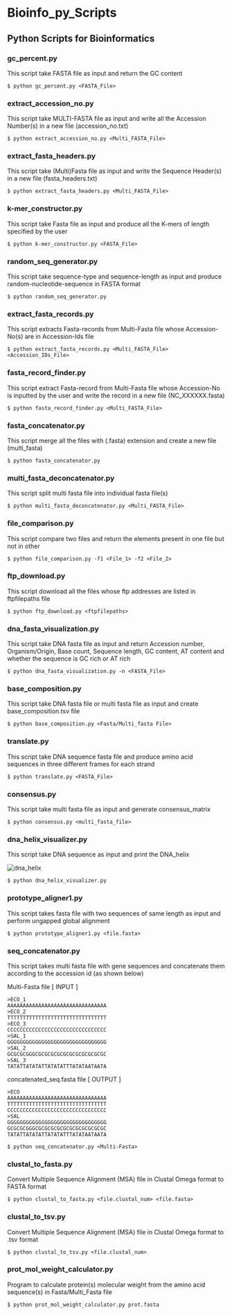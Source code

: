 # Bioinfo_py_Scripts
## Python Scripts for Bioinformatics
### gc_percent.py
This script take FASTA file as input and return the GC content
```
$ python gc_percent.py <FASTA_File>
```
### extract_accession_no.py
This script take MULTI-FASTA file as input and write all the Accession Number(s) in a new file (accession_no.txt)
```
$ python extract_accession_no.py <Multi_FASTA_File>
```
### extract_fasta_headers.py
This script take (Multi)Fasta file as input and write the Sequence Header(s) in a new file (fasta_headers.txt)
```
$ python extract_fasta_headers.py <Multi_FASTA_File>
```
### k-mer_constructor.py
This script take Fasta file as input and produce all the K-mers of length specified by the user
```
$ python k-mer_constructor.py <FASTA_File>
```
### random_seq_generator.py
This script take sequence-type and sequence-length as input and produce random-nucleotide-sequence in FASTA format
```
$ python random_seq_generator.py
```
### extract_fasta_records.py
This script extracts Fasta-records from Multi-Fasta file whose Accession-No(s) are in Accession-Ids file
```
$ python extract_fasta_records.py <Multi_FASTA_File> <Accession_IDs_File>
```
### fasta_record_finder.py
This script extract Fasta-record from Multi-Fasta file whose Accession-No is inputted by the user and write the record in a new file (NC_XXXXXX.fasta)
```
$ python fasta_record_finder.py <Multi_FASTA_File>
````
### fasta_concatenator.py
This script merge all the files with (.fasta) extension and create a new file (multi_fasta)
```
$ python fasta_concatenator.py
```
### multi_fasta_deconcatenator.py
This script split multi fasta file into individual fasta file(s)
```
$ python multi_fasta_deconcatenator.py <Multi_FASTA_File>
```
### file_comparison.py
This script compare two files and return the elements present in one file but not in other
```
$ python file_comparison.py -f1 <File_1> -f2 <File_2>
```
### ftp_download.py
This script download all the files whose ftp addresses are listed in ftpfilepaths file
```
$ python ftp_download.py <ftpfilepaths>
```
### dna_fasta_visualization.py
This script take DNA fasta file as input and return Accession number, Organism/Origin, Base count, Sequence length, GC content, AT content and whether the sequence is GC rich or AT rich
```
$ python dna_fasta_visualization.py -n <FASTA_File>
```
### base_composition.py
This script take DNA fasta file or multi fasta file as input and create base_composition.tsv file
```
$ python base_composition.py <Fasta/Multi_fasta File>
```
### translate.py
This script take DNA sequence fasta file and produce amino acid sequences in three different frames for each strand
```
$ python translate.py <FASTA_File>
```
### consensus.py
This script take multi fasta file as input and generate consensus_matrix
```
$ python consensus.py <multi_fasta_file>
```
### dna_helix_visualizer.py
This script take DNA sequence as input and print the DNA_helix

![dna_helix](https://github.com/rajanbit/Bioinfo_py_Scripts/blob/master/supplementary_data/images/dna_helix.png)

```
$ python dna_helix_visualizer.py
```
### prototype_aligner1.py
This script takes fasta file with two sequences of same length as input and perform ungapped global alignment
```
$ python prototype_aligner1.py <file.fasta>
```
### seq_concatenator.py
This script takes multi fasta file with gene sequences and concatenate them according to the accession id (as shown below)

Multi-Fasta file [ INPUT ]
```
>ECO_1
AAAAAAAAAAAAAAAAAAAAAAAAAAAAAAAA
>ECO_2
TTTTTTTTTTTTTTTTTTTTTTTTTTTTTTTT
>ECO_3
CCCCCCCCCCCCCCCCCCCCCCCCCCCCCCCC
>SAL_1
GGGGGGGGGGGGGGGGGGGGGGGGGGGGGGGG
>SAL_2
GCGCGCGGGCGCGCGCGCGCGCGCGCGCGCGC
>SAL_3
TATATTATATATTATATATTTATATAATAATA
```

concatenated_seq.fasta file [ OUTPUT ]
```
>ECO
AAAAAAAAAAAAAAAAAAAAAAAAAAAAAAAA
TTTTTTTTTTTTTTTTTTTTTTTTTTTTTTTT
CCCCCCCCCCCCCCCCCCCCCCCCCCCCCCCC
>SAL
GGGGGGGGGGGGGGGGGGGGGGGGGGGGGGGG
GCGCGCGGGCGCGCGCGCGCGCGCGCGCGCGC
TATATTATATATTATATATTTATATAATAATA
```
```
$ python seq_concatenator.py <Multi-Fasta>
```
### clustal_to_fasta.py
Convert Multiple Sequence Alignment (MSA) file in Clustal Omega format to FASTA format
```
$ python clustal_to_fasta.py <file.clustal_num> <file.fasta>
```
### clustal_to_tsv.py
Convert Multiple Sequence Alignment (MSA) file in Clustal Omega format to .tsv format
```
$ python clustal_to_tsv.py <file.clustal_num>
```
### prot_mol_weight_calculator.py
Program to calculate protein(s) molecular weight from the amino acid sequence(s) in Fasta/Multi_Fasta file
```
$ python prot_mol_weight_calculator.py prot.fasta
```
